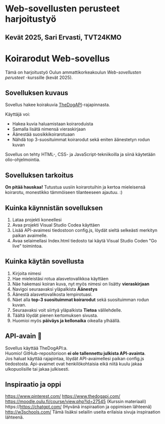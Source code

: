 # Web-sovellusten perusteet harjoitustyö
## Kevät 2025, Sari Ervasti, TVT24KMO

# Koirarodut Web-sovellus

Tämä on harjoitustyö Oulun ammattikorkeakoulun _Web-sovellusten perusteet_ -kurssille (kevät 2025).

## Sovelluksen kuvaus

Sovellus hakee koirakuvia [TheDogAPI](https://thedogapi.com/)-rajapinnasta.

Käyttäjä voi:
- Hakea kuvia haluamistaan koiraroduista
- Samalla lisätä nimensä vieraskirjaan
- Äänestää suosikkikoirarotuaan
- Nähdä top 3-suosituimmat koirarodut sekä eniten äänestetyn rodun kuvan

Sovellus on tehty HTML-, CSS- ja JavaScript-tekniikoilla ja siinä käytetään olio-ohjelmointia.

## Sovelluksen tarkoitus

**On pitää hauskaa!**
Tutustua uusiin koirarotuihin ja kertoa mieleisensä koirarotu, monestikko tämmöiseen tilanteeseen ajautuu. :)

## Kuinka käynnistän sovelluksen

1. Lataa projekti koneellesi
2. Avaa projekti Visual Studio Codea käyttäen
3. Lisää API-avaimesi tiedostoon config.js, löydät sieltä selkeästi merkityn paikan avaimelle.
4. Avaa selaimellasi Index.html tiedosto tai käytä Visual Studio Coden "Go live" toimintoa.

## Kuinka käytän sovellusta

1. Kirjoita nimesi
2. Hae mieleistäsi rotua alasvetovalikkoa käyttäen
3. Näe hakemasi koiran kuva, nyt myös nimesi on lisätty **vieraskirjaan**
4. Navigoi seuraavaksi yläpalkista **Äänestys**
5. Äänestä alasvetovalikosta lempirotuasi.
6. Näet alla **top-3 suosituimmat koirarodut** sekä suosituimman rodun kuvan.
7. Seuraavaksi voit siirtyä yläpalkista **Tietoa** välilehdelle.
8. Täältä löydät pienen kertomuksen sivusta.
9. Huomioi myös **päiväys ja kellonaika** oikealla ylhäällä.

## API-avain 🔑

Sovellus käyttää TheDogAPI:a.  
Huomio! GitHub-repositorioon **ei ole tallennettu julkista API-avainta**.  
Jos haluat käyttää rajapintaa, löydät API-avaimellesi paikan config.js tiedostosta.
Api-avaimet ovat henkilökohtaisia eikä niitä kuulu jakaa ulkopuolisille tai jakaa julkisesti.

## Inspiraatio ja oppi

https://www.pinterest.com/
https://www.thedogapi.com/
https://moodle.oulu.fi/course/view.php?id=27545 (Kurssin materiaali)
https://https://chatgpt.com/ (Hyvänä inspiraation ja oppimisen lähteenä)
http://w3schools.com/
Tämä lisäksi selailin useita erilaisia sivuja inspiraation lähteenä.



